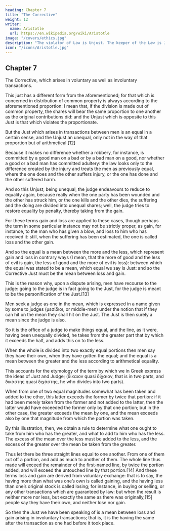 ```yaml
---
heading: Chapter 7
title: "The Corrective"
weight: 12
writer:
  name: Aristotle
  url: https://en.wikipedia.org/wiki/Aristotle
image: "/covers/ethics.jpg"
description: "The violator of Law is Unjust. The keeper of the Law is Just"
icon: "/icons/Aristotle.jpg"
---
```



## Chapter 7

The Corrective, which arises in voluntary as well as involuntary transactions. 

This just has a different form from the aforementioned; for that which is concerned in distribution of common property is always according to the aforementioned proportion: I mean that, if the division is made out of common property, the shares will bear the same proportion to one another as the original contributions did: and the Unjust which is opposite to this Just is that which violates the proportionate.

But the Just which arises in transactions between men is an equal in a certain sense, and the Unjust an unequal, only not in the way of that proportion but of arithmetical.[12] 

Because it makes no difference whether a robbery, for instance, is committed by a good man on a bad or by a bad man on a good, nor whether a good or a bad man has committed adultery: the law looks only to the difference created by the injury and treats the men as previously equal, where the one does and the other suffers injury, or the one has done and the other suffered harm. 

And so this Unjust, being unequal, the judge endeavours to reduce to equality again, because really when the one party has been wounded and the other has struck him, or the one kills and the other dies, the suffering and the doing are divided into unequal shares; well, the judge tries to restore equality by penalty, thereby taking from the gain.

For these terms gain and loss are applied to these cases, though perhaps the term in some particular instance may not be strictly proper, as gain, for instance, to the man who has given a blow, and loss to him who has received it: still, when the suffering has been estimated, the one is called loss and the other gain.

And so the equal is a mean between the more and the less, which represent gain and loss in contrary ways (I mean, that the more of good and the less of evil is gain, the less of good and the more of evil is loss): between which the equal was stated to be a mean, which equal we say is Just: and so the Corrective Just must be the mean between loss and gain.

This is the reason why, upon a dispute arising, men have recourse to the judge: going to the judge is in fact going to the Just, for the judge is meant to be the personification of the Just.[13] 

Men seek a judge as one in the mean, which is expressed in a name given by some to judges (μεσίδιοι, or middle-men) under the notion that if they can hit on the mean they shall hit on the Just. The Just is then surely a mean since the judge is also.

So it is the office of a judge to make things equal, and the line, as it were, having been unequally divided, he takes from the greater part that by which it exceeds the half, and adds this on to the less.

When the whole is divided into two exactly equal portions then men say they have their own, when they have gotten the equal; and the equal is a mean between the greater and the less according to arithmetical equality.

This accounts for the etymology of the term by which we in Greek express the ideas of Just and Judge; (δίκαιον quasi δίχαιον, that is in two parts, and δικάστης quasi διχάστης, he who divides into two parts).

When from one of two equal magnitudes somewhat has been taken and added to the other, this latter exceeds the former by twice that portion: if it had been merely taken from the former and not added to the latter, then the latter would have exceeded the former only by that one portion; but in the other case, the greater exceeds the mean by one, and the mean exceeds also by one that magnitude from which the portion was taken.

By this illustration, then, we obtain a rule to determine what one ought to take from him who has the greater, and what to add to him who has the less. The excess of the mean over the less must be added to the less, and the excess of the greater over the mean be taken from the greater.

Thus let there be three straight lines equal to one another. From one of them cut off a portion, and add as much to another of them. The whole line thus made will exceed the remainder of the first-named line, by twice the portion added, and will exceed the untouched line by that portion.[14] And these terms loss and gain are derived from voluntary exchange: that is to say, the having more than what was one’s own is called gaining, and the having less than one’s original stock is called losing; for instance, in buying or selling, or any other transactions which are guaranteed by law: but when the result is neither more nor less, but exactly the same as there was originally,[15] people say they have their own, and neither lose nor gain.

So then the Just we have been speaking of is a mean between loss and gain arising in involuntary transactions; that is, it is the having the same after the transaction as one had before it took place.

